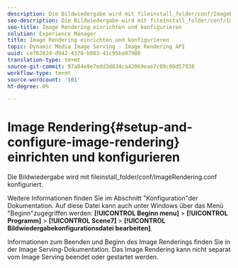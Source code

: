 ```yaml
---
description: Die Bildwiedergabe wird mit fileinstall_folder/conf/ImageRendering.conf konfiguriert.
seo-description: Die Bildwiedergabe wird mit fileinstall_folder/conf/ImageRendering.conf konfiguriert.
seo-title: Image Rendering einrichten und konfigurieren
solution: Experience Manager
title: Image Rendering einrichten und konfigurieren
topic: Dynamic Media Image Serving - Image Rendering API
uuid: ce76282d-d942-4378-b083-41c95ba97980
translation-type: tm+mt
source-git-commit: 97a84e8e7edd3d834ca42069eae7c09c00d57938
workflow-type: tm+mt
source-wordcount: '101'
ht-degree: 0%

---
```



# Image Rendering{#setup-and-configure-image-rendering} einrichten und konfigurieren

Die Bildwiedergabe wird mit fileinstall_folder/conf/ImageRendering.conf konfiguriert.

Weitere Informationen finden Sie im Abschnitt &quot;Konfiguration&quot;der Dokumentation. Auf diese Datei kann auch unter Windows über das Menü &quot;Beginn&quot;zugegriffen werden: **[!UICONTROL Beginn menu]** > **[!UICONTROL Programm]** > **[!UICONTROL Scene7]** > **[!UICONTROL Bildwiedergabekonfigurationsdatei bearbeiten]**.

Informationen zum Beenden und Beginn des Image Renderings finden Sie in der Image Serving-Dokumentation. Das Image Rendering kann nicht separat vom Image Serving beendet oder gestartet werden.
